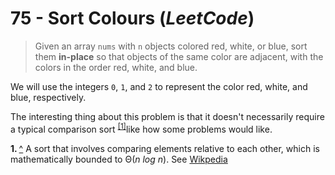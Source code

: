 # 75 - Sort Colours (_LeetCode_)

> Given an array `nums` with `n` objects colored red, white, or blue, sort them
**in-place** so that objects of the same color are adjacent, with the colors in
the order red, white, and blue.

We will use the integers `0`, `1`, and `2` to represent the color red, white,
   and blue, respectively.

The interesting thing about this problem is that it doesn't necessarily
require a typical comparison sort <sup id="a1">[\[1\]](#f1)</sup>like how some
problems would like.

<b id="f1">1. </b> [^](#a1) A sort that involves comparing elements relative to each other, which is
mathematically bounded to Θ(_n log n_). See
[Wikpedia](https://en.wikipedia.org/wiki/Comparison_sort)
